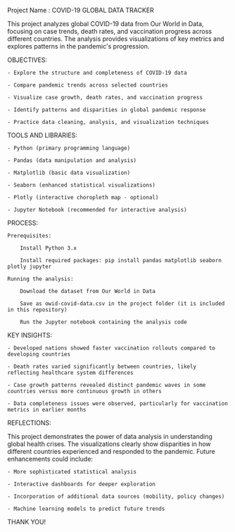 Project Name : COVID-19 GLOBAL DATA TRACKER

This project analyzes global COVID-19 data from Our World in Data, focusing on case trends, death rates, and vaccination progress across different countries. 
The analysis provides visualizations of key metrics and explores patterns in the pandemic's progression.

OBJECTIVES:

    - Explore the structure and completeness of COVID-19 data

    - Compare pandemic trends across selected countries

    - Visualize case growth, death rates, and vaccination progress

    - Identify patterns and disparities in global pandemic response

    - Practice data cleaning, analysis, and visualization techniques

TOOLS AND LIBRARIES:

    - Python (primary programming language)

    - Pandas (data manipulation and analysis)

    - Matplotlib (basic data visualization)

    - Seaborn (enhanced statistical visualizations)

    - Plotly (interactive choropleth map - optional)

    - Jupyter Notebook (recommended for interactive analysis)

PROCESS:

    Prerequisites:

        Install Python 3.x

        Install required packages: pip install pandas matplotlib seaborn plotly jupyter

    Running the analysis:

        Download the dataset from Our World in Data

        Save as owid-covid-data.csv in the project folder (it is included in this repository)

        Run the Jupyter notebook containing the analysis code


KEY INSIGHTS:

    - Developed nations showed faster vaccination rollouts compared to developing countries

    - Death rates varied significantly between countries, likely reflecting healthcare system differences

    - Case growth patterns revealed distinct pandemic waves in some countries versus more continuous growth in others

    - Data completeness issues were observed, particularly for vaccination metrics in earlier months

REFLECTIONS:

This project demonstrates the power of data analysis in understanding global health crises. The visualizations clearly show disparities in how different countries experienced and responded to the pandemic. Future enhancements could include:

    - More sophisticated statistical analysis

    - Interactive dashboards for deeper exploration

    - Incorporation of additional data sources (mobility, policy changes)

    - Machine learning models to predict future trends


THANK YOU!
